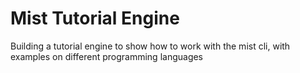 # Mist Tutorial Engine

Building a tutorial engine to show how to work with the mist cli, with examples on different programming languages
